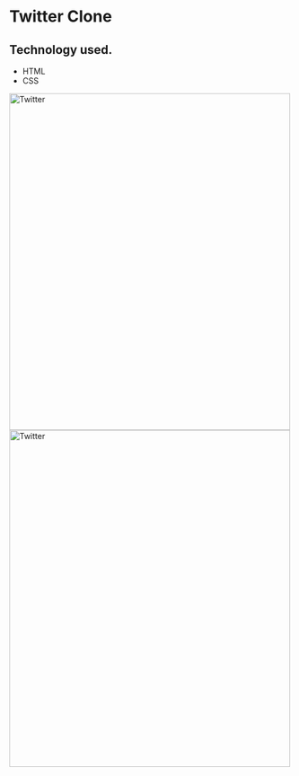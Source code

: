 <h1>Twitter Clone</h1>
<h2>Technology used.</h2>
<ul>
<li>HTML</li>
  <li>CSS</li>
</ul>
<img src="https://srivastava02aman.github.io/twitter-clone/" alt="Twitter" width="500" height="600">
<img src="" alt="Twitter" width="500" height="600">
